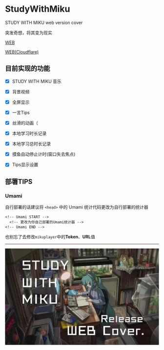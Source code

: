 # StudyWithMiku

STUDY WITH MIKU web version cover

突发奇想，将其变为现实

[WEB](https://studymiku.wenqi.icu)

[WEB(Cloudflare)](https://studymiku.cloudflare.wenqi.icu)

## 目前实现的功能

- [x] STUDY WITH MIKU 音乐

- [x] 背景视频

- [x] 全屏显示

- [x] 一言Tips

- [x] 丝滑的动画（

- [x] 本地学习时长记录

- [x] 本地学习总时长记录

- [x] 摸鱼自动停止计时(窗口失去焦点)

- [x] Tips显示设置

## 部署TIPS

### Umami

自行部署的话建议将 `<head>` 中的 Umami 统计代码更改为自行部署的统计器

```
<!-- Umami START -->
  <!-- 更改为你自己部署的Umami统计器 -->
<!-- Umami END -->
```

也别忘了去修改`mikuplayer`中的**Token**、**URL**值

---

[![Cover](https://raw.githubusercontent.com/WenqiOfficial/wenqicdn/master/img/banner/studymiku.jpg)](https://www.bilibili.com/video/BV1rV41157DR)
